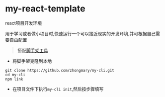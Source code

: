 # my-react-template
react项目开发环境

用于学习或者做小项目时,快速运行一个可以接近现实的开发环境,并可根据自己需要自由配置

> 搭配[脚手架工具](https://github.com/zhongmary/my-cli.git)

- 将脚手架克隆到本地
```
git clone https://github.com/zhongmary/my-cli.git
cd my-cli
npm link
```
- 在项目文件下执行`my-cli init`,然后按步骤填写


